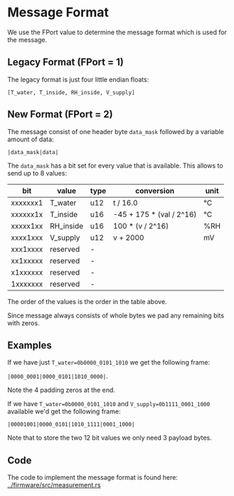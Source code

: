 # Message Format

We use the FPort value to determine the message format which is used for the
message.

## Legacy Format (FPort = 1)

The legacy format is just four little endian floats:

`[T_water, T_inside, RH_inside, V_supply]`

## New Format (FPort = 2)

The message consist of one header byte `data_mask` followed by a variable
amount of data:

```
|data_mask|data|
```

The `data_mask` has a bit set for every value that is available. This allows to
send up to 8 values:

|bit     |value    |type|conversion                 |unit|
|--------|---------|----|---------------------------|----|
|xxxxxxx1|T_water  |u12 |t / 16.0                   |°C  |
|xxxxxx1x|T_inside |u16 |-45 + 175 * (val / 2^16)   |°C  |
|xxxxx1xx|RH_inside|u16 |100 * (v / 2^16)           |%RH |
|xxxx1xxx|V_supply |u12 |v + 2000                   |mV  |
|xxx1xxxx|reserved | -  |                           |    |
|xx1xxxxx|reserved | -  |                           |    |
|x1xxxxxx|reserved | -  |                           |    |
|1xxxxxxx|reserved | -  |                           |    |

The order of the values is the order in the table above.

Since message always consists of whole bytes we pad any remaining bits with
zeros.

## Examples

If we have just `T_water=0b0000_0101_1010` we get the following frame:

`|0000_0001|0000_0101|1010_0000|`.

Note the 4 padding zeros at the end.

If we have `T_water=0b0000_0101_1010` and `V_supply=0b1111_0001_1000` available
we'd get the following frame:

`|00001001|0000_0101|1010_1111|0001_1000|`

Note that to store the two 12 bit values we only need 3 payload bytes.


## Code

The code to implement the message format is found here:
[../firmware/src/measurement.rs](../firmware/src/measurement.rs)
